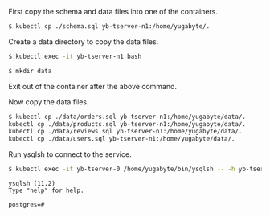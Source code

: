 First copy the schema and data files into one of the containers.
```sh
$ kubectl cp ./schema.sql yb-tserver-n1:/home/yugabyte/.
```

Create a data directory to copy the data files.
```sh
$ kubectl exec -it yb-tserver-n1 bash
```
```sh
$ mkdir data
```
Exit out of the container after the above command.

Now copy the data files.
```sh
$ kubectl cp ./data/orders.sql yb-tserver-n1:/home/yugabyte/data/.
kubectl cp ./data/products.sql yb-tserver-n1:/home/yugabyte/data/.
kubectl cp ./data/reviews.sql yb-tserver-n1:/home/yugabyte/data/.
kubectl cp ./data/users.sql yb-tserver-n1:/home/yugabyte/data/.
```

Run ysqlsh to connect to the service.

```sh
$ kubectl exec -it yb-tserver-0 /home/yugabyte/bin/ysqlsh -- -h yb-tserver-0  --echo-queries
```

```
ysqlsh (11.2)
Type "help" for help.

postgres=#
```

